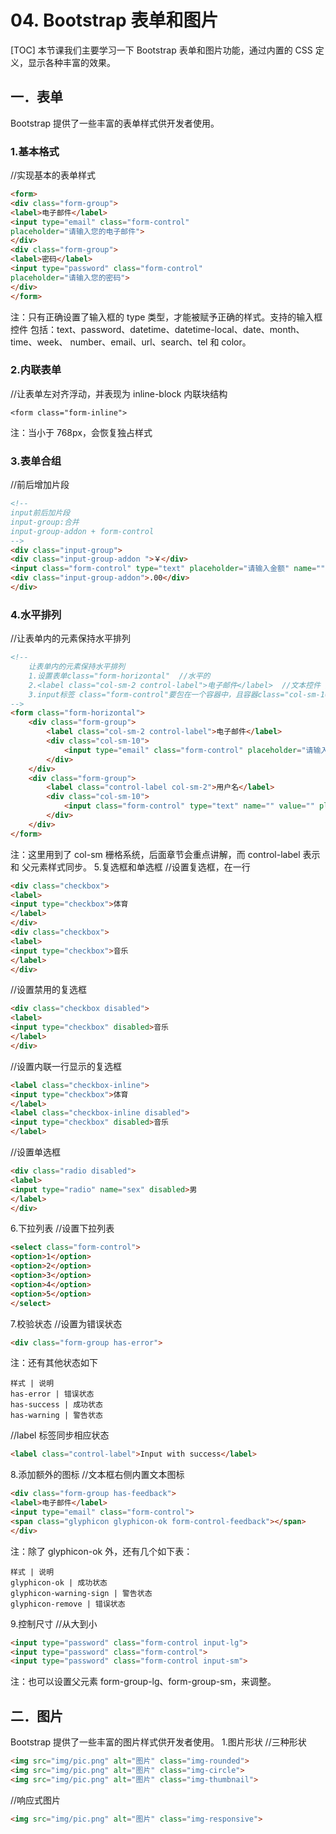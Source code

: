 # 04.  Bootstrap 表单和图片
[TOC]
本节课我们主要学习一下 Bootstrap 表单和图片功能，通过内置的 CSS 定义，显示各种丰富的效果。
## 一．表单
Bootstrap 提供了一些丰富的表单样式供开发者使用。
### 1.基本格式
//实现基本的表单样式
```html
<form>
<div class="form-group">
<label>电子邮件</label>
<input type="email" class="form-control"
placeholder="请输入您的电子邮件">
</div>
<div class="form-group">
<label>密码</label>
<input type="password" class="form-control"
placeholder="请输入您的密码">
</div>
</form>
```
注：只有正确设置了输入框的 type 类型，才能被赋予正确的样式。支持的输入框控件
包括：text、password、datetime、datetime-local、date、month、time、week、
number、email、url、search、tel 和 color。
### 2.内联表单
//让表单左对齐浮动，并表现为 inline-block 内联块结构
```
<form class="form-inline">
```
注：当小于 768px，会恢复独占样式
### 3.表单合组
//前后增加片段
```html
<!--
input前后加片段
input-group:合并
input-group-addon + form-control
-->
<div class="input-group">
<div class="input-group-addon ">￥</div>
<input class="form-control" type="text" placeholder="请输入金额" name="" id="" value="" />
<div class="input-group-addon">.00</div>
</div>
```
### 4.水平排列
//让表单内的元素保持水平排列
```html
<!--
	让表单内的元素保持水平排列
	1.设置表单class="form-horizontal"  //水平的
	2.<label class="col-sm-2 control-label">电子邮件</label>  //文本控件 并用后面的栅格系统参数
	3.input标签 class="form-control"要包在一个容器中，且容器class="col-sm-10"
-->
<form class="form-horizontal">
	<div class="form-group">
		<label class="col-sm-2 control-label">电子邮件</label>
		<div class="col-sm-10">
			<input type="email" class="form-control" placeholder="请输入您的电子邮件">
		</div>
	</div>
	<div class="form-group">
		<label class="control-label col-sm-2">用户名</label>
		<div class="col-sm-10">
			<input class="form-control" type="text" name="" value="" placeholder="请输入用户名" />
		</div>
	</div>
</form>
```
注：这里用到了 col-sm 栅格系统，后面章节会重点讲解，而 control-label 表示和
父元素样式同步。
5.复选框和单选框
//设置复选框，在一行
```html
<div class="checkbox">
<label>
<input type="checkbox">体育
</label>
</div>
<div class="checkbox">
<label>
<input type="checkbox">音乐
</label>
</div>
```
//设置禁用的复选框
```html
<div class="checkbox disabled">
<label>
<input type="checkbox" disabled>音乐
</label>
</div>
```
//设置内联一行显示的复选框
```html
<label class="checkbox-inline">
<input type="checkbox">体育
</label>
<label class="checkbox-inline disabled">
<input type="checkbox" disabled>音乐
</label>
```
//设置单选框
```html
<div class="radio disabled">
<label>
<input type="radio" name="sex" disabled>男
</label>
</div>
```
6.下拉列表
//设置下拉列表
```html
<select class="form-control">
<option>1</option>
<option>2</option>
<option>3</option>
<option>4</option>
<option>5</option>
</select>
```
7.校验状态
//设置为错误状态
```html
<div class="form-group has-error">
```
注：还有其他状态如下
```table
样式 | 说明
has-error | 错误状态
has-success | 成功状态
has-warning | 警告状态
```
//label 标签同步相应状态
```html
<label class="control-label">Input with success</label>
```
8.添加额外的图标
//文本框右侧内置文本图标
```html
<div class="form-group has-feedback">
<label>电子邮件</label>
<input type="email" class="form-control">
<span class="glyphicon glyphicon-ok form-control-feedback"></span>
</div>
```
注：除了 glyphicon-ok 外，还有几个如下表：
```table
样式 | 说明
glyphicon-ok | 成功状态
glyphicon-warning-sign | 警告状态
glyphicon-remove | 错误状态
```
9.控制尺寸
//从大到小
```html
<input type="password" class="form-control input-lg">
<input type="password" class="form-control">
<input type="password" class="form-control input-sm">
```
注：也可以设置父元素 form-group-lg、form-group-sm，来调整。

## 二．图片
Bootstrap 提供了一些丰富的图片样式供开发者使用。
1.图片形状
//三种形状
```html
<img src="img/pic.png" alt="图片" class="img-rounded">
<img src="img/pic.png" alt="图片" class="img-circle">
<img src="img/pic.png" alt="图片" class="img-thumbnail">
```
//响应式图片
```html
<img src="img/pic.png" alt="图片" class="img-responsive">
```